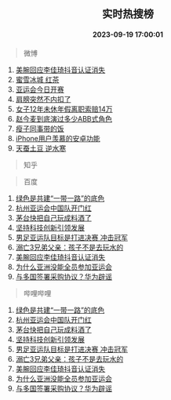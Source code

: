 <div align="center"><h2>实时热搜榜</h2><h4>2023-09-19 17:00:01</h4></div>

> 微博  

1. [美腕回应李佳琦抖音认证消失](https://s.weibo.com/weibo?q=%23%E7%BE%8E%E8%85%95%E5%9B%9E%E5%BA%94%E6%9D%8E%E4%BD%B3%E7%90%A6%E6%8A%96%E9%9F%B3%E8%AE%A4%E8%AF%81%E6%B6%88%E5%A4%B1%23&t=31&band_rank=1&Refer=top)<br />
2. [蜜雪冰城 红茶](https://s.weibo.com/weibo?q=%E8%9C%9C%E9%9B%AA%E5%86%B0%E5%9F%8E%20%E7%BA%A2%E8%8C%B6&t=31&band_rank=2&Refer=top)<br />
3. [亚运会今日开赛](https://s.weibo.com/weibo?q=%23%E4%BA%9A%E8%BF%90%E4%BC%9A%E4%BB%8A%E6%97%A5%E5%BC%80%E8%B5%9B%23&t=31&band_rank=3&Refer=top)<br />
4. [肩膀突然不内扣了](https://s.weibo.com/weibo?q=%E8%82%A9%E8%86%80%E7%AA%81%E7%84%B6%E4%B8%8D%E5%86%85%E6%89%A3%E4%BA%86&t=31&band_rank=4&Refer=top)<br />
5. [女子12年未休年假离职索赔14万](https://s.weibo.com/weibo?q=%23%E5%A5%B3%E5%AD%9012%E5%B9%B4%E6%9C%AA%E4%BC%91%E5%B9%B4%E5%81%87%E7%A6%BB%E8%81%8C%E7%B4%A2%E8%B5%9414%E4%B8%87%23&t=31&band_rank=5&Refer=top)<br />
6. [赵今麦到底演过多少ABB式角色](https://s.weibo.com/weibo?q=%23%E8%B5%B5%E4%BB%8A%E9%BA%A6%E5%88%B0%E5%BA%95%E6%BC%94%E8%BF%87%E5%A4%9A%E5%B0%91ABB%E5%BC%8F%E8%A7%92%E8%89%B2%23&t=31&band_rank=6&Refer=top)<br />
7. [瘦子同事带的饭](https://s.weibo.com/weibo?q=%E7%98%A6%E5%AD%90%E5%90%8C%E4%BA%8B%E5%B8%A6%E7%9A%84%E9%A5%AD&t=31&band_rank=7&Refer=top)<br />
8. [iPhone用户羡慕的安卓功能](https://s.weibo.com/weibo?q=%23iPhone%E7%94%A8%E6%88%B7%E7%BE%A1%E6%85%95%E7%9A%84%E5%AE%89%E5%8D%93%E5%8A%9F%E8%83%BD%23&t=31&band_rank=8&Refer=top)<br />
9. [天蚕土豆 逆水寒](https://s.weibo.com/weibo?q=%E5%A4%A9%E8%9A%95%E5%9C%9F%E8%B1%86%20%E9%80%86%E6%B0%B4%E5%AF%92&t=31&band_rank=9&Refer=top)<br />

> 知乎  


> 百度  

1. [绿色是共建“一带一路”的底色](https://www.baidu.com/s?wd=%E7%BB%BF%E8%89%B2%E6%98%AF%E5%85%B1%E5%BB%BA%E2%80%9C%E4%B8%80%E5%B8%A6%E4%B8%80%E8%B7%AF%E2%80%9D%E7%9A%84%E5%BA%95%E8%89%B2&sa=fyb_news&rsv_dl=fyb_news)<br />
2. [杭州亚运会中国队开门红](https://www.baidu.com/s?wd=%E6%9D%AD%E5%B7%9E%E4%BA%9A%E8%BF%90%E4%BC%9A%E4%B8%AD%E5%9B%BD%E9%98%9F%E5%BC%80%E9%97%A8%E7%BA%A2&sa=fyb_news&rsv_dl=fyb_news)<br />
3. [茅台快把自己玩成料酒了](https://www.baidu.com/s?wd=%E8%8C%85%E5%8F%B0%E5%BF%AB%E6%8A%8A%E8%87%AA%E5%B7%B1%E7%8E%A9%E6%88%90%E6%96%99%E9%85%92%E4%BA%86&sa=fyb_news&rsv_dl=fyb_news)<br />
4. [坚持科技创新引领发展](https://www.baidu.com/s?wd=%E5%9D%9A%E6%8C%81%E7%A7%91%E6%8A%80%E5%88%9B%E6%96%B0%E5%BC%95%E9%A2%86%E5%8F%91%E5%B1%95&sa=fyb_news&rsv_dl=fyb_news)<br />
5. [男足亚运队目标是打进决赛 冲击冠军](https://www.baidu.com/s?wd=%E7%94%B7%E8%B6%B3%E4%BA%9A%E8%BF%90%E9%98%9F%E7%9B%AE%E6%A0%87%E6%98%AF%E6%89%93%E8%BF%9B%E5%86%B3%E8%B5%9B+%E5%86%B2%E5%87%BB%E5%86%A0%E5%86%9B&sa=fyb_news&rsv_dl=fyb_news)<br />
6. [溺亡3兄弟父亲：孩子不是去玩水的](https://www.baidu.com/s?wd=%E6%BA%BA%E4%BA%A13%E5%85%84%E5%BC%9F%E7%88%B6%E4%BA%B2%EF%BC%9A%E5%AD%A9%E5%AD%90%E4%B8%8D%E6%98%AF%E5%8E%BB%E7%8E%A9%E6%B0%B4%E7%9A%84&sa=fyb_news&rsv_dl=fyb_news)<br />
7. [美腕回应李佳琦抖音认证消失](https://www.baidu.com/s?wd=%E7%BE%8E%E8%85%95%E5%9B%9E%E5%BA%94%E6%9D%8E%E4%BD%B3%E7%90%A6%E6%8A%96%E9%9F%B3%E8%AE%A4%E8%AF%81%E6%B6%88%E5%A4%B1&sa=fyb_news&rsv_dl=fyb_news)<br />
8. [为什么亚洲没能全员参加亚运会](https://www.baidu.com/s?wd=%E4%B8%BA%E4%BB%80%E4%B9%88%E4%BA%9A%E6%B4%B2%E6%B2%A1%E8%83%BD%E5%85%A8%E5%91%98%E5%8F%82%E5%8A%A0%E4%BA%9A%E8%BF%90%E4%BC%9A&sa=fyb_news&rsv_dl=fyb_news)<br />
9. [与多国签署采购协议？华为辟谣](https://www.baidu.com/s?wd=%E4%B8%8E%E5%A4%9A%E5%9B%BD%E7%AD%BE%E7%BD%B2%E9%87%87%E8%B4%AD%E5%8D%8F%E8%AE%AE%EF%BC%9F%E5%8D%8E%E4%B8%BA%E8%BE%9F%E8%B0%A3&sa=fyb_news&rsv_dl=fyb_news)<br />

> 哔哩哔哩  

1. [绿色是共建“一带一路”的底色](https://www.baidu.com/s?wd=%E7%BB%BF%E8%89%B2%E6%98%AF%E5%85%B1%E5%BB%BA%E2%80%9C%E4%B8%80%E5%B8%A6%E4%B8%80%E8%B7%AF%E2%80%9D%E7%9A%84%E5%BA%95%E8%89%B2&sa=fyb_news&rsv_dl=fyb_news)<br />
2. [杭州亚运会中国队开门红](https://www.baidu.com/s?wd=%E6%9D%AD%E5%B7%9E%E4%BA%9A%E8%BF%90%E4%BC%9A%E4%B8%AD%E5%9B%BD%E9%98%9F%E5%BC%80%E9%97%A8%E7%BA%A2&sa=fyb_news&rsv_dl=fyb_news)<br />
3. [茅台快把自己玩成料酒了](https://www.baidu.com/s?wd=%E8%8C%85%E5%8F%B0%E5%BF%AB%E6%8A%8A%E8%87%AA%E5%B7%B1%E7%8E%A9%E6%88%90%E6%96%99%E9%85%92%E4%BA%86&sa=fyb_news&rsv_dl=fyb_news)<br />
4. [坚持科技创新引领发展](https://www.baidu.com/s?wd=%E5%9D%9A%E6%8C%81%E7%A7%91%E6%8A%80%E5%88%9B%E6%96%B0%E5%BC%95%E9%A2%86%E5%8F%91%E5%B1%95&sa=fyb_news&rsv_dl=fyb_news)<br />
5. [男足亚运队目标是打进决赛 冲击冠军](https://www.baidu.com/s?wd=%E7%94%B7%E8%B6%B3%E4%BA%9A%E8%BF%90%E9%98%9F%E7%9B%AE%E6%A0%87%E6%98%AF%E6%89%93%E8%BF%9B%E5%86%B3%E8%B5%9B+%E5%86%B2%E5%87%BB%E5%86%A0%E5%86%9B&sa=fyb_news&rsv_dl=fyb_news)<br />
6. [溺亡3兄弟父亲：孩子不是去玩水的](https://www.baidu.com/s?wd=%E6%BA%BA%E4%BA%A13%E5%85%84%E5%BC%9F%E7%88%B6%E4%BA%B2%EF%BC%9A%E5%AD%A9%E5%AD%90%E4%B8%8D%E6%98%AF%E5%8E%BB%E7%8E%A9%E6%B0%B4%E7%9A%84&sa=fyb_news&rsv_dl=fyb_news)<br />
7. [美腕回应李佳琦抖音认证消失](https://www.baidu.com/s?wd=%E7%BE%8E%E8%85%95%E5%9B%9E%E5%BA%94%E6%9D%8E%E4%BD%B3%E7%90%A6%E6%8A%96%E9%9F%B3%E8%AE%A4%E8%AF%81%E6%B6%88%E5%A4%B1&sa=fyb_news&rsv_dl=fyb_news)<br />
8. [为什么亚洲没能全员参加亚运会](https://www.baidu.com/s?wd=%E4%B8%BA%E4%BB%80%E4%B9%88%E4%BA%9A%E6%B4%B2%E6%B2%A1%E8%83%BD%E5%85%A8%E5%91%98%E5%8F%82%E5%8A%A0%E4%BA%9A%E8%BF%90%E4%BC%9A&sa=fyb_news&rsv_dl=fyb_news)<br />
9. [与多国签署采购协议？华为辟谣](https://www.baidu.com/s?wd=%E4%B8%8E%E5%A4%9A%E5%9B%BD%E7%AD%BE%E7%BD%B2%E9%87%87%E8%B4%AD%E5%8D%8F%E8%AE%AE%EF%BC%9F%E5%8D%8E%E4%B8%BA%E8%BE%9F%E8%B0%A3&sa=fyb_news&rsv_dl=fyb_news)<br />
